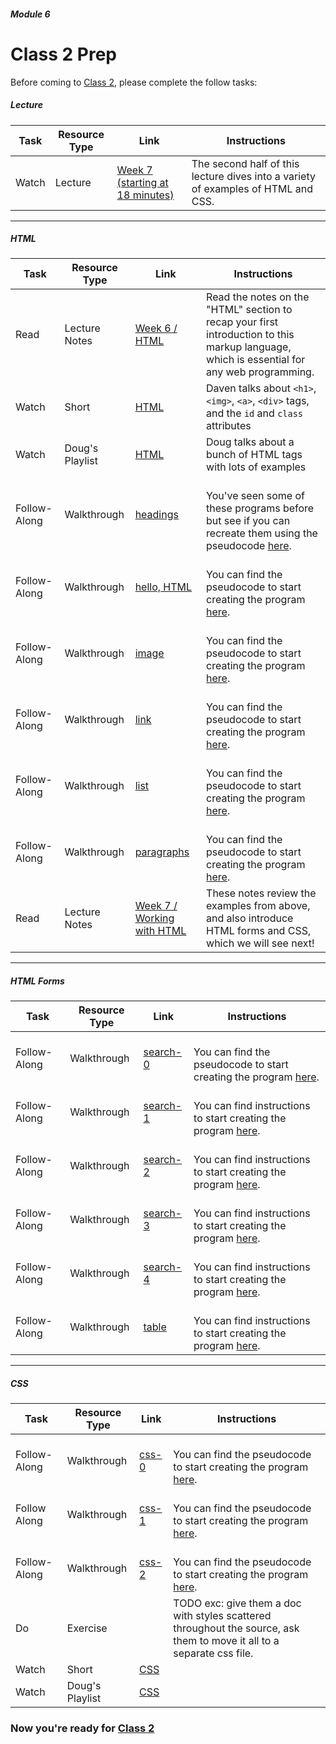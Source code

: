 ##### Module 6

# Class 2 Prep


Before coming to [Class 2](../class2), please complete the follow tasks:

##### Lecture
Task | Resource Type | Link | Instructions
-----|------|------|------
Watch | Lecture | <a href="https://youtu.be/GUtPQIDSwrA?t=1085" target="_blank">Week 7 (starting at 18 minutes)</a> | The second half of this lecture dives into a variety of examples of HTML and CSS.

***

##### HTML
Task | Resource Type | Link | Instructions
-----|------|------|------
Read | Lecture Notes | <a href="http://cdn.cs50.net/2015/fall/lectures/6/m/notes6m/notes6m.html#html" target="_blank">Week 6 / HTML</a> | Read the notes on the "HTML" section to recap your first introduction to this markup language, which is essential for any web programming.
Watch | Short | <a href="https://www.youtube.com/watch?v=dM5V1epAbSs&list=PLhQjrBD2T380dhmG9KMjsOQogweyjEeVQ&index=22" target="_blank">HTML</a> | Daven talks about `<h1>`, `<img>`, `<a>`, `<div>` tags, and the `id` and `class` attributes
Watch | Doug's Playlist | <a href="https://www.youtube.com/watch?v=657YnQs2hVw&list=PLhQjrBD2T382PCsb1fFV7aSujdErpyr6M&index=6" target="_blank">HTML</a> | Doug talks about a bunch of HTML tags with lots of examples
Follow-Along | Walkthrough | <a href="https://www.youtube.com/watch?v=whYnf7PFZ74&list=PLhQjrBD2T381f7IlC090UL9JN-PJfGoLd&index=8" target="_blank">headings</a> | <br>You've seen some of these programs before but see if you can recreate them using the pseudocode <a href="../../../../../../helpful-resources/modules/module-6.html#class-2-task-headings" target="_blank">here</a>.
Follow-Along | Walkthrough | <a href="https://www.youtube.com/watch?v=1TgTA4o_AM8&list=PLhQjrBD2T381f7IlC090UL9JN-PJfGoLd&index=9" target="_blank">hello, HTML</a> | <br>You can find the pseudocode to start creating the program <a href="../../../../../../helpful-resources/modules/module-6.html#class-2-task-hello-html" target="_blank">here</a>.
Follow-Along | Walkthrough | <a href="https://www.youtube.com/watch?v=dW4giTKrgzo&index=10&list=PLhQjrBD2T381f7IlC090UL9JN-PJfGoLd" target="_blank">image</a> | <br>You can find the pseudocode to start creating the program <a href="../../../../../../helpful-resources/modules/module-6.html#class-2-task-image" target="_blank">here</a>.
Follow-Along | Walkthrough | <a href="https://www.youtube.com/watch?v=GgpyVgkW_xk&list=PLhQjrBD2T381f7IlC090UL9JN-PJfGoLd&index=11" target="_blank">link</a> | <br>You can find the pseudocode to start creating the program <a href="../../../../../../helpful-resources/modules/module-6.html#class-2-task-link" target="_blank">here</a>.
Follow-Along | Walkthrough | <a href="https://www.youtube.com/watch?v=qyJXI2v7N8k&index=12&list=PLhQjrBD2T381f7IlC090UL9JN-PJfGoLd" target="_blank">list</a> | <br>You can find the pseudocode to start creating the program <a href="../../../../../../helpful-resources/modules/module-6.html#class-2-task-list" target="_blank">here</a>.
Follow-Along | Walkthrough | <a href="https://www.youtube.com/watch?v=s1_kxTs5GfI&list=PLhQjrBD2T381f7IlC090UL9JN-PJfGoLd&index=13" target="_blank">paragraphs</a> | <br>You can find the pseudocode to start creating the program <a href="../../../../../../helpful-resources/modules/module-6.html#class-2-task-paragraphs" target="_blank">here</a>.
Read | Lecture Notes | <a href="http://cdn.cs50.net/2015/fall/lectures/7/m/notes7m/notes7m.html#working_with_html" target="_blank">Week 7 / Working with HTML</a> | These notes review the examples from above, and also introduce HTML forms and CSS, which we will see next!

*** 

##### HTML Forms
Task | Resource Type | Link | Instructions
-----|------|------|------
Follow-Along | Walkthrough | <a href="https://www.youtube.com/watch?v=RQ2_TIXBo00&list=PLhQjrBD2T381f7IlC090UL9JN-PJfGoLd&index=14" target="_blank">search-0</a> | <br>You can find the pseudocode to start creating the program <a href="../../../../../../helpful-resources/modules/module-6.html#class-2-task-search-0" target="_blank">here</a>.
Follow-Along | Walkthrough | <a href="https://www.youtube.com/watch?v=14jiSM4CMtY&index=15&list=PLhQjrBD2T381f7IlC090UL9JN-PJfGoLd" target="_blank">search-1</a> | <br>You can find instructions to start creating the program <a href="../../../../../../helpful-resources/modules/module-6.html#class-2-task-search-1" target="_blank">here</a>.
Follow-Along | Walkthrough | <a href="https://www.youtube.com/watch?v=uqsKEAAvpTA&list=PLhQjrBD2T381f7IlC090UL9JN-PJfGoLd&index=16" target="_blank">search-2</a> | <br>You can find instructions to start creating the program <a href="../../../../../../helpful-resources/modules/module-6.html#class-2-task-search-2" target="_blank">here</a>.
Follow-Along | Walkthrough | <a href="https://www.youtube.com/watch?v=P7oACLRGnEg&index=17&list=PLhQjrBD2T381f7IlC090UL9JN-PJfGoLd" target="_blank">search-3</a> | <br>You can find instructions to start creating the program <a href="../../../../../../helpful-resources/modules/module-6.html#class-2-task-search-3" target="_blank">here</a>.
Follow-Along | Walkthrough | <a href="https://www.youtube.com/watch?v=AI2nKW7_pck&list=PLhQjrBD2T381f7IlC090UL9JN-PJfGoLd&index=18" target="_blank">search-4</a> | <br>You can find instructions to start creating the program <a href="../../../../../../helpful-resources/modules/module-6.html#class-2-task-search-4" target="_blank">here</a>.
Follow-Along | Walkthrough | <a href="https://www.youtube.com/watch?v=DQLbgo7Rzpg&index=19&list=PLhQjrBD2T381f7IlC090UL9JN-PJfGoLd" target="_blank">table</a> | <br>You can find instructions to start creating the program <a href="../../../../../../helpful-resources/modules/module-6.html#class-2-task-table" target="_blank">here</a>.

***

##### CSS
Task | Resource Type | Link | Instructions
-----|------|------|------
Follow-Along | Walkthrough | <a href="https://www.youtube.com/watch?v=TKZlfZDF8Y4&index=1&list=PLhQjrBD2T381f7IlC090UL9JN-PJfGoLd" target="_blank">css-0</a> | <br>You can find the pseudocode to start creating the program <a href="../../../../../../helpful-resources/modules/module-6.html#class-2-task-css-0" target="_blank">here</a>.
Follow Along | Walkthrough | <a href="https://www.youtube.com/watch?v=VwCSw2ts388&list=PLhQjrBD2T381f7IlC090UL9JN-PJfGoLd&index=2" target="_blank">css-1</a> | <br>You can find the pseudocode to start creating the program <a href="../../../../../../helpful-resources/modules/module-6.html#class-2-task-css-1" target="_blank">here</a>.
Follow-Along | Walkthrough | <a href="https://www.youtube.com/watch?v=-7wiXVMh4XY&index=3&list=PLhQjrBD2T381f7IlC090UL9JN-PJfGoLd" target="_blank">css-2</a> | <br>You can find the pseudocode to start creating the program <a href="../../../../../../helpful-resources/modules/module-6.html#class-2-task-css-2" target="_blank">here</a>.
Do | Exercise | | TODO exc: give them a doc with styles scattered throughout the source, ask them to move it all to a separate css file.
Watch | Short | <a href="https://www.youtube.com/watch?v=kg0ZOmUREwc&list=PLhQjrBD2T380dhmG9KMjsOQogweyjEeVQ&index=15" target="_blank">CSS</a> | 
Watch | Doug's Playlist | <a href="https://www.youtube.com/watch?v=RNhQyOd29gk&index=5&list=PLhQjrBD2T382PCsb1fFV7aSujdErpyr6M" target="_blank">CSS</a>

### Now you're ready for [Class 2](../class2)

